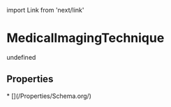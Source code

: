 import Link from 'next/link'
# MedicalImagingTechnique

undefined

## Properties

<Grid>
* [](/Properties/Schema.org/)

</Grid>

